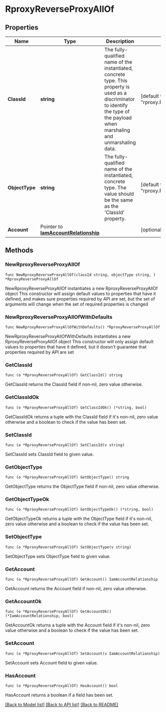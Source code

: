# RproxyReverseProxyAllOf

## Properties

Name | Type | Description | Notes
------------ | ------------- | ------------- | -------------
**ClassId** | **string** | The fully-qualified name of the instantiated, concrete type. This property is used as a discriminator to identify the type of the payload when marshaling and unmarshaling data. | [default to "rproxy.ReverseProxy"]
**ObjectType** | **string** | The fully-qualified name of the instantiated, concrete type. The value should be the same as the &#39;ClassId&#39; property. | [default to "rproxy.ReverseProxy"]
**Account** | Pointer to [**IamAccountRelationship**](iam.Account.Relationship.md) |  | [optional] 

## Methods

### NewRproxyReverseProxyAllOf

`func NewRproxyReverseProxyAllOf(classId string, objectType string, ) *RproxyReverseProxyAllOf`

NewRproxyReverseProxyAllOf instantiates a new RproxyReverseProxyAllOf object
This constructor will assign default values to properties that have it defined,
and makes sure properties required by API are set, but the set of arguments
will change when the set of required properties is changed

### NewRproxyReverseProxyAllOfWithDefaults

`func NewRproxyReverseProxyAllOfWithDefaults() *RproxyReverseProxyAllOf`

NewRproxyReverseProxyAllOfWithDefaults instantiates a new RproxyReverseProxyAllOf object
This constructor will only assign default values to properties that have it defined,
but it doesn't guarantee that properties required by API are set

### GetClassId

`func (o *RproxyReverseProxyAllOf) GetClassId() string`

GetClassId returns the ClassId field if non-nil, zero value otherwise.

### GetClassIdOk

`func (o *RproxyReverseProxyAllOf) GetClassIdOk() (*string, bool)`

GetClassIdOk returns a tuple with the ClassId field if it's non-nil, zero value otherwise
and a boolean to check if the value has been set.

### SetClassId

`func (o *RproxyReverseProxyAllOf) SetClassId(v string)`

SetClassId sets ClassId field to given value.


### GetObjectType

`func (o *RproxyReverseProxyAllOf) GetObjectType() string`

GetObjectType returns the ObjectType field if non-nil, zero value otherwise.

### GetObjectTypeOk

`func (o *RproxyReverseProxyAllOf) GetObjectTypeOk() (*string, bool)`

GetObjectTypeOk returns a tuple with the ObjectType field if it's non-nil, zero value otherwise
and a boolean to check if the value has been set.

### SetObjectType

`func (o *RproxyReverseProxyAllOf) SetObjectType(v string)`

SetObjectType sets ObjectType field to given value.


### GetAccount

`func (o *RproxyReverseProxyAllOf) GetAccount() IamAccountRelationship`

GetAccount returns the Account field if non-nil, zero value otherwise.

### GetAccountOk

`func (o *RproxyReverseProxyAllOf) GetAccountOk() (*IamAccountRelationship, bool)`

GetAccountOk returns a tuple with the Account field if it's non-nil, zero value otherwise
and a boolean to check if the value has been set.

### SetAccount

`func (o *RproxyReverseProxyAllOf) SetAccount(v IamAccountRelationship)`

SetAccount sets Account field to given value.

### HasAccount

`func (o *RproxyReverseProxyAllOf) HasAccount() bool`

HasAccount returns a boolean if a field has been set.


[[Back to Model list]](../README.md#documentation-for-models) [[Back to API list]](../README.md#documentation-for-api-endpoints) [[Back to README]](../README.md)


